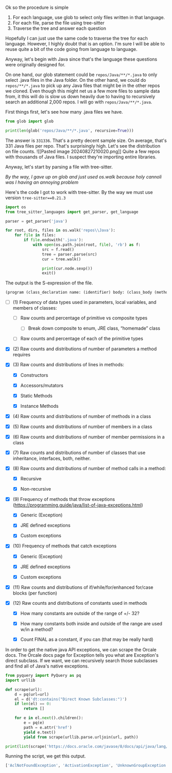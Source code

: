 Ok so the procedure is simple

1) For each language, use glob to select only files written in that language.
2) For each file, parse the file using tree-sitter
3) Traverse the tree and answer each question

Hopefully I can just use the same code to traverse the tree for each language. However, I highly doubt that is an option. I'm sure I will be able to reuse quite a bit of the code going from language to language.

Anyway, let's begin with Java since that's the language these questions were originally designed for.

On one hand, our glob statement could be `repos/Java/**/*.java` to only select .java files in the Java folder. On the other hand, we could do `repos/**/*.java` to pick up any Java files that might be in the other repos we cloned. Even though this might net us a few more files to sample data from, it this will do is slow us down heavily due to having to recursively search an additional 2,000 repos. I will go with `repos/Java/**/*.java`.

First things first, let's see how many .java files we have.

```py
from glob import glob

print(len(glob('repos/Java/**/*.java', recursive=True)))
```
The answer is `331336`. That's a pretty decent sample size. On average, that's 331 Java files per repo. That's surprisingly high. Let's see the distribution on file counts.
![[Pasted image 20240827210020.png]]
Quite a few repos with thousands of Java files. I suspect they're importing entire libraries.

Anyway, let's start by parsing a file with tree-sitter.

_By the way, I gave up on glob and just used os.walk because holy cannoli was I having an annoying problem_

Here's the code I got to work with tree-sitter. By the way we must use version `tree-sitter==0.21.3`

```py
import os
from tree_sitter_languages import get_parser, get_language

parser = get_parser('java')

for root, dirs, files in os.walk('repos\\Java'):
	for file in files:
		if file.endswith('.java'):
			with open(os.path.join(root, file), 'rb') as f:
				src = f.read()
				tree = parser.parse(src)
				cur = tree.walk()

				print(cur.node.sexp())
				exit()
```

The output is the S-expression of the file.

```lisp
(program (class_declaration name: (identifier) body: (class_body (method_declaration (modifiers) type: (array_type element: (integral_type) dimensions: (dimensions)) name: (identifier) parameters: (formal_parameters (formal_parameter type: (array_type element: (integral_type) dimensions: (dimensions)) name: (identifier)) (formal_parameter type: (integral_type) name: (identifier))) body: (block (local_variable_declaration type: (array_type element: (integral_type) dimensions: (dimensions)) declarator: (variable_declarator name: (identifier) value: (array_creation_expression type: (integral_type) dimensions: (dimensions_expr (decimal_integer_literal))))) (local_variable_declaration type: (integral_type) declarator: (variable_declarator name: (identifier)) declarator: (variable_declarator name: (identifier))) (for_statement init: (assignment_expression left: (identifier) right: (decimal_integer_literal)) condition: (binary_expression left: (identifier) right: (field_access object: (identifier) field: (identifier))) update: (update_expression (identifier)) body: (block (for_statement init: (assignment_expression left: (identifier) right: (binary_expression left: (identifier) right: (decimal_integer_literal))) condition: (binary_expression left: (identifier) right: (field_access object: (identifier) field: (identifier))) update: (update_expression (identifier)) body: (block (if_statement condition: (condition (binary_expression left: (identifier) right: (parenthesized_expression (binary_expression left: (array_access array: (identifier) index: (identifier)) right: (array_access array: (identifier) index: (identifier)))))) consequence: (block (expression_statement (assignment_expression left: (array_access array: (identifier) index: (decimal_integer_literal)) right: (identifier))) (expression_statement (assignment_expression left: (array_access array: (identifier) index: (decimal_integer_literal)) right: (identifier))))))))) (return_statement (identifier)))))))
```

- [ ] (1) Frequency of data types used in parameters, local variables, and members of classes:

	- [ ] Raw counts and percentage of primitive vs composite types

		- [ ] Break down composite to enum, JRE class, “homemade” class

	- [ ] Raw counts and percentage of each of the primitive types

- [x] (2) Raw counts and distributions of number of parameters a method requires

- [x] (3) Raw counts and distributions of lines in methods:

	- [x] Constructors

	- [x] Accessors/mutators

	- [x] Static Methods

	- [x] Instance Methods

- [x] (4) Raw counts and distributions of number of methods in a class

- [x] (5) Raw counts and distributions of number of members in a class

- [x] (6) Raw counts and distributions of number of member permissions in a class

- [x] (7) Raw counts and distributions of number of classes that use inheritance, interfaces, both, neither.

- [x] (8) Raw counts and distributions of number of method calls in a method:

	- [x] Recursive

	- [x] Non-recursive

- [x] (9) Frequency of methods that throw exceptions (https://programming.guide/java/list-of-java-exceptions.html)

	- [x] Generic (Exception)

	- [x] JRE defined exceptions

	- [x] Custom exceptions

- [x] (10) Frequency of methods that catch exceptions

	- [x] Generic (Exception)

	- [x] JRE defined exceptions

	- [x] Custom exceptions

- [x] (11) Raw counts and distributions of if/while/for/enhanced for/case blocks (per function)

- [x] (12) Raw counts and distributions of constants used in methods

	- [x] How many constants are outside of the range of +/- 32?

	- [x] How many constants both inside and outside of the range are used w/in a method?

	- [x] Count FINAL as a constant, if you can (that may be really hard)


In order to get the native java API exceptions, we can scrape the Orcale docs. The Orcale docs page for Exception tells you what are Exception's direct subclass. If we want, we can recursively search those subclasses and find all of Java's native exceptions.

```python
from pyquery import PyQuery as pq
import urllib

def scrape(url):
	d = pq(url=url)
	el = d('dt:contains("Direct Known Subclasses:")')
	if len(el) == 0:
		return []

	for e in el.next().children():
		e = pq(e)
		path = e.attr('href')
		yield e.text()
		yield from scrape(urllib.parse.urljoin(url, path))

print(list(scrape('https://docs.oracle.com/javase/8/docs/api/java/lang/Exception.html')))
```

Running the script, we get this output.
```python
['AclNotFoundException', 'ActivationException', 'UnknownGroupException', 'UnknownObjectException', 'AlreadyBoundException', 'ApplicationException', 'AWTException', 'BackingStoreException', 'BadAttributeValueExpException', 'BadBinaryOpValueExpException', 'BadLocationException', 'BadStringOperationException', 'BrokenBarrierException', 'CertificateException', 'CertificateEncodingException', 'CertificateExpiredException', 'CertificateNotYetValidException', 'CertificateParsingException', 'CloneNotSupportedException', 'ServerCloneException', 'DataFormatException', 'DatatypeConfigurationException', 'DestroyFailedException', 'ExecutionException', 'ExpandVetoException', 'FontFormatException', 'GeneralSecurityException', 'BadPaddingException', 'AEADBadTagException', 'CertificateException', 'CertificateEncodingException', 'CertificateExpiredException', 'CertificateNotYetValidException', 'CertificateParsingException', 'CertificateRevokedException', 'CertPathBuilderException', 'CertPathValidatorException', 'CertStoreException', 'CRLException', 'DigestException', 'ExemptionMechanismException', 'IllegalBlockSizeException', 'InvalidAlgorithmParameterException', 'InvalidKeySpecException', 'InvalidParameterSpecException', 'KeyException', 'InvalidKeyException', 'KeyManagementException', 'KeyStoreException', 'LoginException', 'AccountException', 'AccountExpiredException', 'AccountLockedException', 'AccountNotFoundException', 'CredentialException', 'CredentialExpiredException', 'CredentialNotFoundException', 'FailedLoginException', 'NoSuchAlgorithmException', 'NoSuchPaddingException', 'NoSuchProviderException', 'ShortBufferException', 'SignatureException', 'UnrecoverableEntryException', 'UnrecoverableKeyException', 'GSSException', 'IllegalClassFormatException', 'InterruptedException', 'IntrospectionException', 'InvalidApplicationException', 'InvalidMidiDataException', 'InvalidPreferencesFormatException', 'InvalidTargetObjectTypeException', 'IOException', 'ChangedCharSetException', 'CharacterCodingException', 'MalformedInputException', 'UnmappableCharacterException', 'CharConversionException', 'ClosedChannelException', 'AsynchronousCloseException', 'ClosedByInterruptException', 'EOFException', 'FileLockInterruptionException', 'FileNotFoundException', 'FilerException', 'FileSystemException', 'AccessDeniedException', 'AtomicMoveNotSupportedException', 'DirectoryNotEmptyException', 'FileAlreadyExistsException', 'FileSystemLoopException', 'NoSuchFileException', 'NotDirectoryException', 'NotLinkException', 'HttpRetryException', 'IIOException', 'IIOInvalidTreeException', 'InterruptedByTimeoutException', 'InterruptedIOException', 'SocketTimeoutException', 'InvalidPropertiesFormatException', 'JMXProviderException', 'JMXServerErrorException', 'MalformedURLException', 'ObjectStreamException', 'InvalidClassException', 'InvalidObjectException', 'NotActiveException', 'NotSerializableException', 'OptionalDataException', 'StreamCorruptedException', 'WriteAbortedException', 'ProtocolException', 'RemoteException', 'AccessException', 'ActivateFailedException', 'ActivityCompletedException', 'ActivityRequiredException', 'ConnectException', 'ConnectIOException', 'ExportException', 'SocketSecurityException', 'InvalidActivityException', 'InvalidTransactionException', 'MarshalException', 'NoSuchObjectException', 'ServerError', 'ServerException', 'ServerRuntimeException', 'SkeletonMismatchException', 'SkeletonNotFoundException', 'StubNotFoundException', 'TransactionRequiredException', 'TransactionRolledbackException', 'UnexpectedException', 'UnknownHostException', 'UnmarshalException', 'SaslException', 'AuthenticationException', 'SocketException', 'BindException', 'ConnectException', 'NoRouteToHostException', 'PortUnreachableException', 'SSLException', 'SSLHandshakeException', 'SSLKeyException', 'SSLPeerUnverifiedException', 'SSLProtocolException', 'SyncFailedException', 'UnknownHostException', 'UnknownServiceException', 'UnsupportedDataTypeException', 'UnsupportedEncodingException', 'UserPrincipalNotFoundException', 'UTFDataFormatException', 'ZipException', 'JarException', 'JAXBException', 'MarshalException', 'PropertyException', 'UnmarshalException', 'ValidationException', 'JMException', 'MBeanException', 'MBeanRegistrationException', 'OpenDataException', 'OperationsException', 'AttributeNotFoundException', 'InstanceAlreadyExistsException', 'InstanceNotFoundException', 'IntrospectionException', 'InvalidAttributeValueException', 'ListenerNotFoundException', 'MalformedObjectNameException', 'NotCompliantMBeanException', 'ServiceNotFoundException', 'ReflectionException', 'RelationException', 'InvalidRelationIdException', 'InvalidRelationServiceException', 'InvalidRelationTypeException', 'InvalidRoleInfoException', 'InvalidRoleValueException', 'RelationNotFoundException', 'RelationServiceNotRegisteredException', 'RelationTypeNotFoundException', 'RoleInfoNotFoundException', 'RoleNotFoundException', 'KeySelectorException', 'LambdaConversionException', 'LastOwnerException', 'LineUnavailableException', 'MarshalException', 'MidiUnavailableException', 'MimeTypeParseException', 'MimeTypeParseException', 'NamingException', 'AttributeInUseException', 'AttributeModificationException', 'CannotProceedException', 'CommunicationException', 'ConfigurationException', 'ContextNotEmptyException', 'InsufficientResourcesException', 'InterruptedNamingException', 'InvalidAttributeIdentifierException', 'InvalidAttributesException', 'InvalidAttributeValueException', 'InvalidNameException', 'InvalidSearchControlsException', 'InvalidSearchFilterException', 'LimitExceededException', 'SizeLimitExceededException', 'TimeLimitExceededException', 'LinkException', 'LinkLoopException', 'MalformedLinkException', 'NameAlreadyBoundException', 'NameNotFoundException', 'NamingSecurityException', 'AuthenticationException', 'AuthenticationNotSupportedException', 'NoPermissionException', 'NoInitialContextException', 'NoSuchAttributeException', 'NotContextException', 'OperationNotSupportedException', 'PartialResultException', 'ReferralException', 'LdapReferralException', 'SchemaViolationException', 'ServiceUnavailableException', 'NoninvertibleTransformException', 'NotBoundException', 'NotOwnerException', 'ParseException', 'ParserConfigurationException', 'PrinterException', 'PrinterAbortException', 'PrinterIOException', 'PrintException', 'PrivilegedActionException', 'PropertyVetoException', 'ReflectiveOperationException', 'ClassNotFoundException', 'IllegalAccessException', 'InstantiationException', 'InvocationTargetException', 'NoSuchFieldException', 'NoSuchMethodException', 'RefreshFailedException', 'RemarshalException', 'RuntimeException', 'AnnotationTypeMismatchException', 'ArithmeticException', 'ArrayStoreException', 'BufferOverflowException', 'BufferUnderflowException', 'CannotRedoException', 'CannotUndoException', 'ClassCastException', 'CMMException', 'CompletionException', 'ConcurrentModificationException', 'DirectoryIteratorException', 'DataBindingException', 'DateTimeException', 'DateTimeParseException', 'UnsupportedTemporalTypeException', 'ZoneRulesException', 'DOMException', 'EmptyStackException', 'EnumConstantNotPresentException', 'EventException', 'FileSystemAlreadyExistsException', 'FileSystemNotFoundException', 'IllegalArgumentException', 'IllegalChannelGroupException', 'IllegalCharsetNameException', 'IllegalFormatException', 'DuplicateFormatFlagsException', 'FormatFlagsConversionMismatchException', 'IllegalFormatCodePointException', 'IllegalFormatConversionException', 'IllegalFormatFlagsException', 'IllegalFormatPrecisionException', 'IllegalFormatWidthException', 'MissingFormatArgumentException', 'MissingFormatWidthException', 'UnknownFormatConversionException', 'UnknownFormatFlagsException', 'IllegalSelectorException', 'IllegalThreadStateException', 'InvalidKeyException', 'InvalidOpenTypeException', 'InvalidParameterException', 'InvalidPathException', 'KeyAlreadyExistsException', 'NumberFormatException', 'PatternSyntaxException', 'ProviderMismatchException', 'UnresolvedAddressException', 'UnsupportedAddressTypeException', 'UnsupportedCharsetException', 'IllegalMonitorStateException', 'IllegalPathStateException', 'IllegalStateException', 'AcceptPendingException', 'AlreadyBoundException', 'AlreadyConnectedException', 'CancellationException', 'CancelledKeyException', 'ClosedDirectoryStreamException', 'ClosedFileSystemException', 'ClosedSelectorException', 'ClosedWatchServiceException', 'ConnectionPendingException', 'FormatterClosedException', 'IllegalBlockingModeException', 'IllegalComponentStateException', 'InvalidDnDOperationException', 'InvalidMarkException', 'NoConnectionPendingException', 'NonReadableChannelException', 'NonWritableChannelException', 'NotYetBoundException', 'NotYetConnectedException', 'OverlappingFileLockException', 'ReadPendingException', 'ShutdownChannelGroupException', 'WritePendingException', 'IllformedLocaleException', 'ImagingOpException', 'IncompleteAnnotationException', 'IndexOutOfBoundsException', 'ArrayIndexOutOfBoundsException', 'StringIndexOutOfBoundsException', 'JMRuntimeException', 'MonitorSettingException', 'RuntimeErrorException', 'RuntimeMBeanException', 'RuntimeOperationsException', 'LSException', 'MalformedParameterizedTypeException', 'MalformedParametersException', 'MirroredTypesException', 'MirroredTypeException', 'MissingResourceException', 'NegativeArraySizeException', 'NoSuchElementException', 'InputMismatchException', 'NoSuchMechanismException', 'NullPointerException', 'ProfileDataException', 'ProviderException', 'ProviderNotFoundException', 'RasterFormatException', 'RejectedExecutionException', 'SecurityException', 'AccessControlException', 'RMISecurityException', 'SystemException', 'ACTIVITY_COMPLETED', 'ACTIVITY_REQUIRED', 'BAD_CONTEXT', 'BAD_INV_ORDER', 'BAD_OPERATION', 'BAD_PARAM', 'BAD_QOS', 'BAD_TYPECODE', 'CODESET_INCOMPATIBLE', 'COMM_FAILURE', 'DATA_CONVERSION', 'FREE_MEM', 'IMP_LIMIT', 'IndirectionException', 'INITIALIZE', 'INTERNAL', 'INTF_REPOS', 'INV_FLAG', 'INV_IDENT', 'INV_OBJREF', 'INV_POLICY', 'INVALID_ACTIVITY', 'INVALID_TRANSACTION', 'MARSHAL', 'NO_IMPLEMENT', 'NO_MEMORY', 'NO_PERMISSION', 'NO_RESOURCES', 'NO_RESPONSE', 'OBJ_ADAPTER', 'OBJECT_NOT_EXIST', 'PERSIST_STORE', 'REBIND', 'TIMEOUT', 'TRANSACTION_MODE', 'TRANSACTION_REQUIRED', 'TRANSACTION_ROLLEDBACK', 'TRANSACTION_UNAVAILABLE', 'TRANSIENT', 'UNKNOWN', 'UnknownException', 'TypeConstraintException', 'TypeNotPresentException', 'UncheckedIOException', 'UndeclaredThrowableException', 'UnknownEntityException', 'UnknownAnnotationValueException', 'UnknownElementException', 'UnknownTypeException', 'UnmodifiableSetException', 'UnsupportedOperationException', 'HeadlessException', 'ReadOnlyBufferException', 'ReadOnlyFileSystemException', 'WebServiceException', 'ProtocolException', 'HTTPException', 'SOAPFaultException', 'WrongMethodTypeException', 'SAXException', 'SAXNotRecognizedException', 'SAXNotSupportedException', 'SAXParseException', 'ScriptException', 'ServerNotActiveException', 'SOAPException', 'SQLException', 'BatchUpdateException', 'RowSetWarning', 'SerialException', 'SQLClientInfoException', 'SQLNonTransientException', 'SQLDataException', 'SQLFeatureNotSupportedException', 'SQLIntegrityConstraintViolationException', 'SQLInvalidAuthorizationSpecException', 'SQLNonTransientConnectionException', 'SQLSyntaxErrorException', 'SQLRecoverableException', 'SQLTransientException', 'SQLTimeoutException', 'SQLTransactionRollbackException', 'SQLTransientConnectionException', 'SQLWarning', 'DataTruncation', 'SyncFactoryException', 'SyncProviderException', 'TimeoutException', 'TooManyListenersException', 'TransformerException', 'TransformerConfigurationException', 'TransformException', 'UnmodifiableClassException', 'UnsupportedAudioFileException', 'UnsupportedCallbackException', 'UnsupportedFlavorException', 'UnsupportedLookAndFeelException', 'URIReferenceException', 'URISyntaxException', 'UserException', 'AdapterAlreadyExists', 'AdapterInactive', 'AdapterNonExistent', 'AlreadyBound', 'BadKind', 'Bounds', 'Bounds', 'CannotProceed', 'DuplicateName', 'FormatMismatch', 'ForwardRequest', 'ForwardRequest', 'InconsistentTypeCode', 'InconsistentTypeCode', 'Invalid', 'InvalidAddress', 'InvalidName', 'InvalidName', 'InvalidName', 'InvalidPolicy', 'InvalidSeq', 'InvalidSlot', 'InvalidTypeForEncoding', 'InvalidValue', 'InvalidValue', 'NoContext', 'NoServant', 'NotEmpty', 'NotFound', 'ObjectAlreadyActive', 'ObjectNotActive', 'PolicyError', 'ServantAlreadyActive', 'ServantNotActive', 'TypeMismatch', 'TypeMismatch', 'TypeMismatch', 'UnknownEncoding', 'UnknownUserException', 'WrongAdapter', 'WrongPolicy', 'WrongTransaction', 'XAException', 'XMLParseException', 'XMLSignatureException', 'XMLStreamException', 'XPathException', 'XPathExpressionException', 'XPathFunctionException', 'XPathFactoryConfigurationException']
```